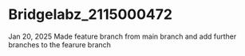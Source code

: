 # Bridgelabz_2115000472
Jan 20, 2025
Made feature branch from main branch and add further branches to the fearure branch
